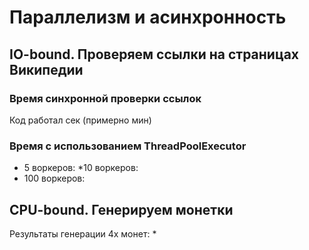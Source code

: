 # Параллелизм и асинхронность

## IO-bound. Проверяем ссылки на страницах Википедии

### Время синхронной проверки ссылок
Код работал сек (примерно мин)

### Время с использованием ThreadPoolExecutor
*  5 воркеров: 
*10 воркеров:
* 100 воркеров:

## CPU-bound. Генерируем монетки
Результаты генерации 4х монет: 
*

